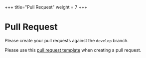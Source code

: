 +++
title="Pull Request"
weight = 7
+++

# Pull Request

Please create your pull requests against the `develop` branch.

Please use this [pull request template](https://github.com/twitch4j/twitch4j/blob/master/.github/PULL_REQUEST_TEMPLATE.md) when creating a pull request.
